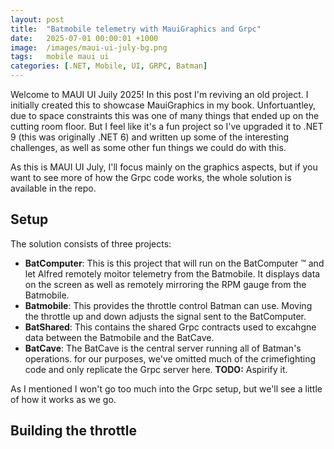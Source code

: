 ```yaml
---
layout: post
title:  "Batmobile telemetry with MauiGraphics and Grpc"
date:   2025-07-01 00:00:01 +1000
image:  /images/maui-ui-july-bg.png
tags:   mobile maui ui
categories: [.NET, Mobile, UI, GRPC, Batman]
---
```


Welcome to MAUI UI Juily 2025! In this post I'm reviving an old project. I initially created this to showcase MauiGraphics in my book. Unfortuantley, due to space constraints this was one of many things that ended up on the cutting room floor. But I feel like it's a fun project so I've upgraded it to .NET 9 (this was originally .NET 6) and written up some of the interesting challenges, as well as some other fun things we could do with this.

As this is MAUI UI July, I'll focus mainly on the graphics aspects, but if you want to see more of how the Grpc code works, the whole solution is available in the repo.

## Setup

The solution consists of three projects:

* **BatComputer**: This is this project that will run on the BatComputer ™️ and let Alfred remotely moitor telemetry from the Batmobile. It displays data on the screen as well as remotely mirroring the RPM gauge from the Batmobile.
* **Batmobile**: This provides the throttle control Batman can use. Moving the throttle up and down adjusts the signal sent to the BatComputer.
* **BatShared**: This contains the shared Grpc contracts used to excahgne data between the Batmobile and the BatCave.
* **BatCave**: The BatCave is the central server running all of Batman's operations. for our purposes, we've omitted much of the crimefighting code and only replicate the Grpc server here. **TODO:** Aspirify it.

As I mentioned I won't go too much into the Grpc setup, but we'll see a little of how it works as we go.

## Building the throttle
